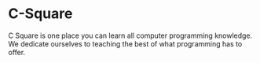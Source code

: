 # C-Square
C Square is one place you can learn all computer programming knowledge. We dedicate ourselves to teaching the best of what programming has to offer.
